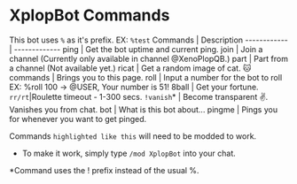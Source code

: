 # XplopBot Commands
This bot uses `%` as it's prefix.
EX: `%test`
Commands | Description
------------ | -------------
ping | Get the bot uptime and current ping.
join | Join a channel (Currently only available in channel @XenoPlopQB.)
part | Part from a channel (Not available yet.)
ricat | Get a random image of cat. 🐱
commands | Brings you to this page.
roll | Input a number for the bot to roll EX: %roll 100 -> @USER, Your number is 51!
8ball | Get your fortune.
`rr/rt`|Roulette timeout - 1-300 secs.
`!vanish`* | Become transparent ✌. Vanishes you from chat. 
bot | What is this bot about...
pingme | Pings you for whenever you want to get pinged.

Commands `highlighted like this` will need to be modded to work.
* To make it work, simply type `/mod XplopBot` into your chat.

*Command uses the ! prefix instead of the usual %.
